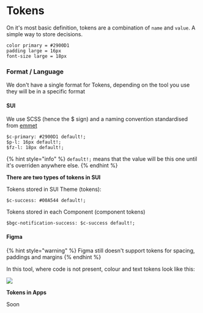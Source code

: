 # Tokens

On it's most basic definition, tokens are a combination of `name` and `value`. A simple way to store decisions.

```
color primary = #2900D1
padding large = 16px
font-size large = 18px
```

### Format / Language

We don't have a single format for Tokens, depending on the tool you use they will be in a specific format

#### SUI

We use SCSS (hence the $ sign) and a naming convention standardised from [emmet](https://docs.emmet.io/cheat-sheet/) 

```
$c-primary: #2900D1 default!;
$p-l: 16px default!;
$fz-l: 18px default!;
```
{% hint style="info" %}
`default!;` means that the value will be this one until it's overriden anywhere else. 
{% endhint %}

**There are two types of tokens in SUI**

Tokens stored in SUI Theme (tokens):

`$c-success: #00A544 default!;`

Tokens stored in each Component (component tokens)

`$bgc-notification-success: $c-success default!;`

#### Figma

{% hint style="warning" %}
Figma still doesn't support tokens for spacing, paddings and margins 
{% endhint %}

In this tool, where code is not present, colour and text tokens look like this:

![](https://raw.githubusercontent.com/turolopezsanabria/design-systems-playbook/master/ASSETS/tokens-figma.png)


**Tokens in Apps**

Soon